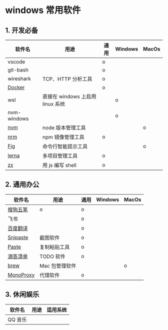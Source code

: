# windows 常用软件

## 1. 开发必备

| 软件名                                                       | 用途                             | 通用 | Windows | MacOs |
| ------------------------------------------------------------ | -------------------------------- | ---- | ------- | ----- |
| vscode                                                       |                                  | o    |         |       |
| git-bash                                                     |                                  | o    |         |       |
| wireshark                                                    | TCP、HTTP 分析工具               | o    |         |       |
| [Docker](https://docs.docker.com/get-docker/)                |                                  | o    |         |       |
| wsl                                                          | 直接在 windows 上启用 linux 系统 |      | o       |       |
| nvm-windows                                                  |                                  |      | o       |       |
| [nvm](https://github.com/nvm-sh/nvm#installing-and-updating) | node 版本管理工具                |      |         | o     |
| [nrm](https://github.com/Pana/nrm)                           | npm 镜像管理工具                 | o    |         |       |
| [Fig](https://fig.io/)                                       | 命令行智能提示工具               |      |         | o     |
| [lerna](https://github.com/lerna/lerna)                      | 多项目管理工具                   | o    |         |       |
| [zx](https://github.com/google/zx)                           | 用 js 编写 shell                 | o    |         |       |

## 2. 通用办公

| 软件名                                                                                 | 用途           | 通用 | Windows | MacOs |
| -------------------------------------------------------------------------------------- | -------------- | ---- | ------- | ----- |
| [搜狗五笔](https://pinyin.sogou.com/mac/wubi.php)                                      | o              | o    |         |       |
| 飞书                                                                                   |                | o    |         |       |
| [百度翻译](https://fanyi.baidu.com/appdownload/download.html?tab=desktop&fr=pcproduct) |                | o    |         |       |
| [Snipaste](https://www.snipaste.com/)                                                  | 截图软件       | o    |         |       |
| [Paste](https://pasteapp.io/)                                                          | 复制粘贴工具   | o    |         |       |
| [滴答清单](https://www.dida365.com/about/download)                                     | TODO 软件      | o    |         |       |
| [brew](https://brew.sh/)                                                               | Mac 包管理软件 |      |         | o     |
| [MonoProxy](https://mymonocloud.com/knowledgebase)                                     | 代理软件       | o    |         |       |

## 3. 休闲娱乐

| 软件名  | 用途 | 适用系统 |
| ------- | ---- | -------- |
| QQ 音乐 |      |          |
